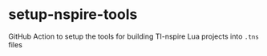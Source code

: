 # setup-nspire-tools
GitHub Action to setup the tools for building TI-nspire Lua projects into `.tns` files
